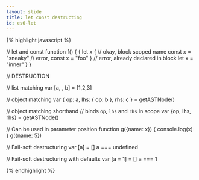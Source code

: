 ```yaml
---
layout: slide
title: let const destructing
id: es6-let
---
```

{% highlight javascript %}

// let and const
function f() {
  {
    let x
    {
      // okay, block scoped name
      const x = "sneaky"
      // error, const
      x = "foo"
    }
    // error, already declared in block
    let x = "inner"
  }
}

// DESTRUCTION

// list matching
var [a, , b] = [1,2,3]

// object matching
var { op: a, lhs: { op: b }, rhs: c }
       = getASTNode()

// object matching shorthand
// binds `op`, `lhs` and `rhs` in scope
var {op, lhs, rhs} = getASTNode()

// Can be used in parameter position
function g({name: x}) {
  console.log(x)
}
g({name: 5})

// Fail-soft destructuring
var [a] = []
a === undefined

// Fail-soft destructuring with defaults
var [a = 1] = []
a === 1

{% endhighlight %}

